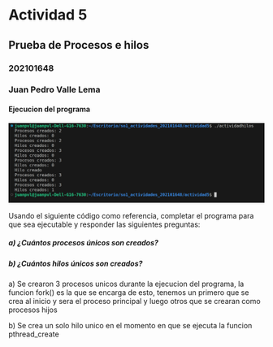 # Actividad 5
## Prueba de Procesos e hilos

### 202101648
### Juan Pedro Valle Lema

#### Ejecucion del programa

![image info](./img/ejecucion.png)

Usando el siguiente código como referencia, completar el programa para que sea ejecutable y responder las siguientes preguntas:

##### a) ¿Cuántos procesos únicos son creados?
##### b) ¿Cuántos hilos únicos son creados?

a) Se crearon 3 procesos unicos durante la ejecucion del programa, la funcion fork() es la que se encarga de esto,
tenemos un primero que se crea al inicio y sera el proceso principal y luego otros que se crearan como procesos hijos

b) Se crea un solo hilo unico en el momento en que se ejecuta la funcion pthread_create